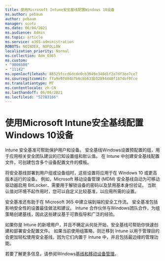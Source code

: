 ```yaml
---
title: 使用Microsoft Intune安全基线配置Windows 10设备
ms.author: pebaum
author: pebaum
manager: scotv
ms.date: 06/04/2021
ms.audience: Admin
ms.topic: article
ms.service: o365-administration
ROBOTS: NOINDEX, NOFOLLOW
localization_priority: Normal
ms.collection: Adm_O365
ms.custom:
- "9006500"
- "11142"
ms.openlocfilehash: 88525fccd6dcde0cb3949e348d1f2a7df3ee7ce7
ms.sourcegitcommit: f7a9e97d04b7b6cbb633b32094d40f1874bf0fce
ms.translationtype: MT
ms.contentlocale: zh-CN
ms.lasthandoff: 06/06/2021
ms.locfileid: "52783166"
---
```

# <a name="use-microsoft-intune-security-baselines-to-configure-windows-10-devices"></a>使用Microsoft Intune安全基线配置Windows 10设备

Intune 安全基准可帮助保护用户和设备。 安全基线Windows设置预配置的组，用于应用相关安全团队建议的已知设置组和默认值。 在 Intune 中创建安全基线配置文件，可创建包含多个设备配置文件的模板。

将安全基线部署到用户组或设备组时，这些设置将应用于在 Windows 10 或更高版本运行的设备。 例如，Microsoft 移动设备管理 (MDM) 安全基线自动为可移动驱动器启用 BitLocker、需要用于解锁设备的密码以及禁用基本身份验证。 当默认值对环境不起作用时，您可以自定义比较基准，以应用所需的设置。

安全基准还有助于在 Microsoft 365 中建立端到端的安全工作流。 安全基准包括影响安全性的设置最佳做法和建议。 Intune 合作伙伴与Windows团队合作，为组策略创建基线，因此这些建议基于可靠指导和广泛的经验。

如果你是 Intune 的新增用户，并且不确定从何处开始，安全基线可帮助你快速创建和部署安全配置文件。 如果当前使用组策略，则迁移到 Intune 以用于管理目的会更加轻松使用安全基线，因为它们内置于 Intune 中，并且包括最边缘的管理功能。

若要了解更多信息，请参阅Windows[基线和](/windows/security/threat-protection/windows-security-baselines)[移动设备管理](/windows/client-management/mdm/)。

